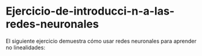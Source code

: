 # Ejercicio-de-introducci-n-a-las-redes-neuronales
El siguiente ejercicio demuestra cómo usar redes neuronales para aprender no linealidades:
